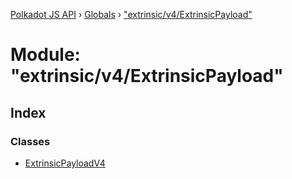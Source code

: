 [Polkadot JS API](../README.md) › [Globals](../globals.md) › ["extrinsic/v4/ExtrinsicPayload"](_extrinsic_v4_extrinsicpayload_.md)

# Module: "extrinsic/v4/ExtrinsicPayload"

## Index

### Classes

* [ExtrinsicPayloadV4](../classes/_extrinsic_v4_extrinsicpayload_.extrinsicpayloadv4.md)

